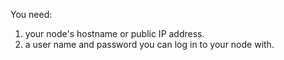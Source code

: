 You need:

1. your node's hostname or public IP address.
1. a user name and password you can log in to your node with.
